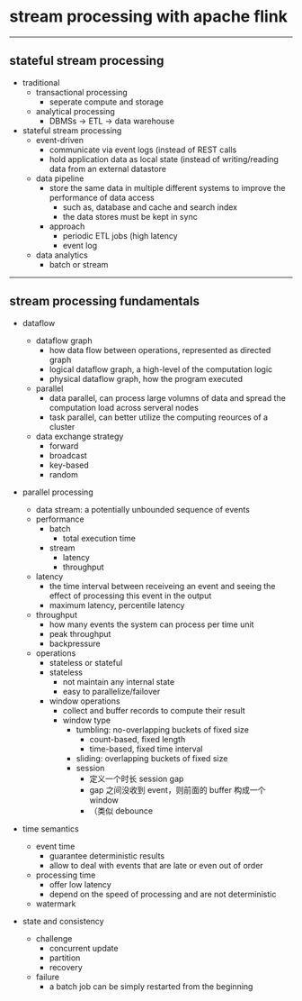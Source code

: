 # stream processing with apache flink

---

## stateful stream processing

- traditional
    - transactional processing
        - seperate compute and storage
    - analytical processing
        - DBMSs -> ETL -> data warehouse
- stateful stream processing
    - event-driven
        - communicate via event logs (instead of REST calls
        - hold application data as local state (instead of writing/reading data from an external datastore
    - data pipeline
        - store the same data in multiple different systems to improve the performance of data access
            - such as, database and cache and search index
            - the data stores must be kept in sync
        - approach
            - periodic ETL jobs (high latency
            - event log
    - data analytics
        - batch or stream

---

## stream processing fundamentals

- dataflow
    - dataflow graph
        - how data flow between operations, represented as directed graph
        - logical dataflow graph, a high-level of the computation logic
        - physical dataflow graph, how the program executed
    - parallel
        - data parallel, can process large volumns of data and spread the computation load across serveral nodes
        - task parallel, can better utilize the computing reources of a cluster
    - data exchange strategy
        - forward
        - broadcast
        - key-based
        - random
- parallel processing
    - data stream: a potentially unbounded sequence of events
    - performance
        - batch
            - total execution time
        - stream
            - latency
            - throughput
    - latency
        - the time interval between receiveing an event and seeing the effect of processing this event in the output
        - maximum latency, percentile latency
    - throughput
        - how many events the system can process per time unit
        - peak throughput
        - backpressure
    - operations
        - stateless or stateful
        - stateless
            - not maintain any internal state
            - easy to parallelize/failover
        - window operations
            - collect and buffer records to compute their result
            - window type
                - tumbling: no-overlapping buckets of fixed size
                    - count-based, fixed length
                    - time-based, fixed time interval
                - sliding: overlapping buckets of fixed size
                - session
                    - 定义一个时长 session gap
                    - gap 之间没收到 event，则前面的 buffer 构成一个 window
                    - （类似 debounce
- time semantics
    - event time
        - guarantee deterministic results
        - allow to deal with events that are late or even out of order
    - processing time
        - offer low latency
        - depend on the speed of processing and are not deterministic
    - watermark

- state and consistency
    - challenge
        - concurrent update
        - partition
        - recovery
    - failure
        - a batch job can be simply restarted from the beginning
